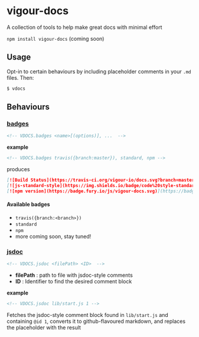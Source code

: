 # vigour-docs
A collection of tools to help make great docs with minimal effort

`npm install vigour-docs` (coming soon)

## Usage
Opt-in to certain behaviours by including placeholder comments in your `.md` files. Then:

```sh
$ vdocs
```

## Behaviours

### [badges]()
```md
<!-- VDOCS.badges <name>[(options)], ...  -->
```

**example**
```md
<!-- VDOCS.badges travis({branch:master}), standard, npm -->
```

produces

```md
[![Build Status](https://travis-ci.org/vigour-io/docs.svg?branch=master)](https://travis-ci.org/vigour-io/docs)
[![js-standard-style](https://img.shields.io/badge/code%20style-standard-brightgreen.svg)](http://standardjs.com/)
[![npm version](https://badge.fury.io/js/vigour-docs.svg)](https://badge.fury.io/js/vigour-docs)
```

#### Available badges

- `travis({branch:<branch>})`
- `standard`
- `npm`
- more coming soon, stay tuned!

### [jsdoc]()
```md
<!-- VDOCS.jsdoc <filePath> <ID>  -->
```

- **filePath** : path to file with jsdoc-style comments
- **ID** : Identifier to find the desired comment block

**example**

```md
<!-- VDOCS.jsdoc lib/start.js 1 -->
```
Fetches the jsdoc-style comment block found in `lib/start.js` and containing `@id 1`, converts it to github-flavoured markdown, and replaces the placeholder with the result
